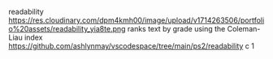 readability
https://res.cloudinary.com/dpm4kmh00/image/upload/v1714263506/portfolio%20assets/readability_yia8te.png
ranks text by grade using the Coleman-Liau index
https://github.com/ashlynmay/vscodespace/tree/main/ps2/readability
c
1